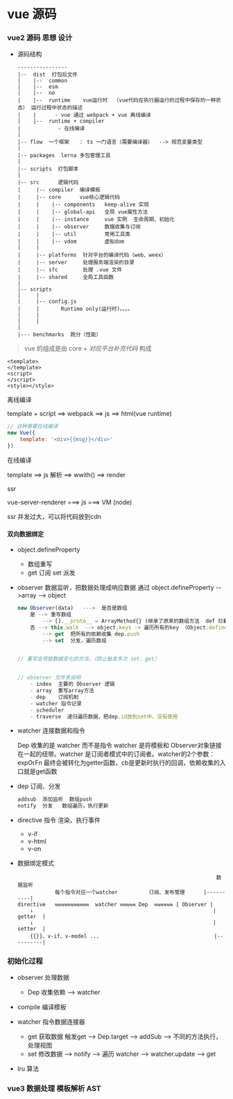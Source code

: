 # vue 源码

### vue2 源码 思想 设计

- 源码结构

    ```
    ----------------
    |--  dist  打包后文件 
    |    |--  common
    |    |--  esm
    |    |--  no
    |    |--  runtime    vue运行时  （vue代码在执行器运行的过程中保存的一种状态） 运行过程中状态的描述
    |    |      - vue 通过 webpack + vue 离线编译
    |    |--  runtime + compiler  
    |            - 在线编译
    |
    |-- flow  一个框架   ： ts 一门语言（需要编译器）  --> 规范变量类型
    |
    |-- packages  lerna 多包管理工具
    |
    |-- scripts  打包脚本
    |
    |-- src      逻辑代码
    |     |-- compiler  编译模板
    |     |-- core      vue核心逻辑代码
    |     |    |-- components   keep-alive 实现
    |     |    |-- global-api   全局 vue属性方法
    |     |    |-- instance     vue 实例  生命周期、初始化
    |     |    |-- observer     数据收集与订阅
    |     |    |-- util         常用工具类
    |     |    |-- vdom         虚拟dom
    |     |
    |     |-- platforms  针对平台的编译代码（web、weex）
    |     |-- server     处理服务端渲染的目录
    |     |-- sfc        处理 .vue 文件
    |     |-- shared     全局工具函数
    |     
    |-- scripts
    |     |
    |     |-- config.js
    |     |       Runtime only(运行时)。。。。
    |     |
    |     |
    |
    |--- benchmarks  跑分（性能）

    ```

> vue 的组成是由 core + *对应平台补充代码* 构成

```
<template>
</template>
<script>
</script>
<style></style>
```

离线编译

template + script ==> webpack ==> js ==> html(vue runtime)

```js
// 这种需要在线编译
new Vue({
    template: '<div>{{msg}}</div>'
})
```

在线编译

template ==> js 解析 ==> wwith() ==> render

ssr

vue-server-renderer ===> js ===> VM (node)

ssr 并发过大，可以将代码放到cdn

#### 双向数据绑定

- object.defineProperty
    - 数组重写
    - get 订阅 set 派发

- observer  数据监听，把数据处理成响应数据 通过 object.defineProperty
                                    -->array
                                    --> object
    ```js
    new Observer(data)   --->  是否是数组
        是 --> 重写数组 
            --> [].__proto__ = ArrayMethod{} (继承了原来的数组方法  def 拦截)
        否 --> this.walk  --> object.keys -> 遍历所有的key （Object.defineProperty）
            --> get  把所有的依赖收集 dep.push
            --> set  分发，遍历数组


    // 重写会导致数据变化的方法，（防止触发多次 set、get）
    

    // observer 文件夹说明
        - index  主要的 Observer 逻辑
        - array  重写array方法
        - dep    订阅机制
        - watcher 指令记录
        - scheduler 
        - traverse  递归遍历数据，把dep.id放到set中，没有使用
    ```

- watcher   连接数据和指令

    Dep 收集的是 watcher 而不是指令
    watcher 是将模板和 Observer对象链接在一起的纽带。watcher 是订阅者模式中的订阅者。watcher的2个参数： expOrFn 最终会被转化为getter函数，cb是更新时执行的回调，依赖收集的入口就是get函数

- dep    订阅、分发
    ```js
    addsub  添加监听  数组push
    notify  分发   数组遍历，执行更新
    ```

- directive   指令 渲染、执行事件
    - v-if
    - v-html
    - v-on

- 数据绑定模式

    ```
                                                                    数据监听
                每个指令对应一个watcher          订阅、发布管理      |----------|
    directive   ⇆⇆⇆⇆⇆⇆⇆⇆⇆⇆⇆  watcher ⇆⇆⇆⇆⇆ Dep  ⇆⇆⇆⇆⇆⇆ | Observer |
        ⇓                                                          |  getter  |       
        ⇓                                                          |  setter  |
        {{}}、v-if、v-model ...                                     |----------|

    ```
### 初始化过程

- observer 处理数据
    - Dep 收集依赖 --> watcher
- compile  编译模板
- watcher  指令数据连接器
    - get 获取数据 触发get --> Dep.target --> addSub --> 不同的方法执行，处理视图
    - set 修改数据 --> notify --> 遍历 watcher --> watcher.update --> get
        
- lru 算法


### vue3 数据处理 模板解析 AST

